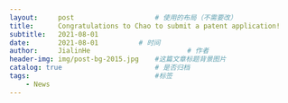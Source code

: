 ```yaml
---
layout:     post   				    # 使用的布局（不需要改）
title:      Congratulations to Chao to submit a patent application!				# 标题 
subtitle:   2021-08-01	
date:       2021-08-01			# 时间
author:     JialinHe						# 作者
header-img: img/post-bg-2015.jpg 	#这篇文章标题背景图片
catalog: true 						# 是否归档
tags:								#标签
    - News
---
```


<!-- ## Congratulations to Chao to submit a patent application -->

